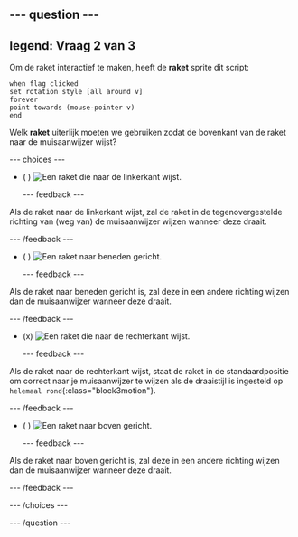 --- question ---
---
legend: Vraag 2 van 3
---

Om de raket interactief te maken, heeft de **raket** sprite dit script:

```blocks3
when flag clicked
set rotation style [all around v]
forever
point towards (mouse-pointer v)
end
```

Welk **raket** uiterlijk moeten we gebruiken zodat de bovenkant van de raket naar de muisaanwijzer wijst?

--- choices ---

- ( ) ![Een raket die naar de linkerkant wijst.](images/rocket_left.png)

  --- feedback ---

Als de raket naar de linkerkant wijst, zal de raket in de tegenovergestelde richting van (weg van) de muisaanwijzer wijzen wanneer deze draait.

  --- /feedback ---

- ( ) ![Een raket naar beneden gericht.](images/rocket_down.png)

  --- feedback ---

Als de raket naar beneden gericht is, zal deze in een andere richting wijzen dan de muisaanwijzer wanneer deze draait.

  --- /feedback ---

- (x) ![Een raket die naar de rechterkant wijst.](images/rocket_right.png)

  --- feedback ---

Als de raket naar de rechterkant wijst, staat de raket in de standaardpositie om correct naar je muisaanwijzer te wijzen als de draaistijl is ingesteld op `helemaal rond`{:class="block3motion"}.

  --- /feedback ---

- ( ) ![Een raket naar boven gericht.](images/rocket_up.png)

  --- feedback ---

Als de raket naar boven gericht is, zal deze in een andere richting wijzen dan de muisaanwijzer wanneer deze draait.

  --- /feedback ---

--- /choices ---

--- /question ---

